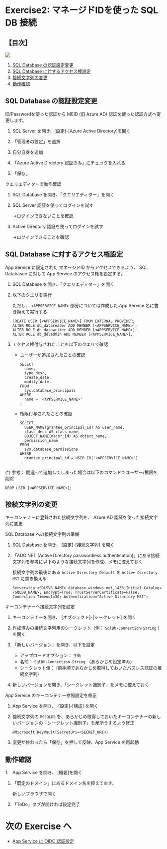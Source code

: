 # Exercise2: マネージドIDを使った SQL DB 接続

## 【目次】

![](images/ex01-0000-sqldb-create.png)

1. [SQL Database の認証設定変更](#sql-database-の認証設定変更)
1. [SQL Database に対するアクセス権設定](#sql-database-に対するアクセス権設定)
1. [接続文字列の変更](#接続文字列の変更)
1. [動作確認](#動作確認)


## SQL Database の認証設定変更

ID/Passwordを使った認証から MEID (旧 Azure AD) 認証を使った認証方式へ変更します。

1. SQL Server を開き、[設定]-[Azure Active Directory]を開く

1. 「管理者の設定」を選択

1. 自分自身を追加

1. 「Azure Active Directory 認証のみ」にチェックを入れる

1. 「保存」

クエリエディターで動作確認

1. SQL Database を開き、「クエリエディター」を開く

1. SQL Server 認証を使ってログインを試す

    →ログインできないことを確認

1. Active Directory 認証を使ってログインを試す

    →ログインできることを確認


## SQL Database に対するアクセス権設定

App Service に設定された マネージドID からアクセスできるよう、
SQL Databasee に対して App Service のアクセス権を設定する。

1. SQL Database を開き、「クエリエディター」を開く

1. 以下のクエリを実行

    ただし、 `<APPSERVICE_NAME>` 部分については作成した App Service 名に書き換えて実行する

    ```
    CREATE USER [<APPSERVICE_NAME>] FROM EXTERNAL PROVIDER;
    ALTER ROLE db_datareader ADD MEMBER [<APPSERVICE_NAME>];
    ALTER ROLE db_datawriter ADD MEMBER [<APPSERVICE_NAME>];
    ALTER ROLE db_ddladmin ADD MEMBER [<APPSERVICE_NAME>];
    ```

1. アクセス権付与されたことを以下のクエリで確認

    * ユーザーが追加されたことの確認

        ```
        SELECT
          name,
          type_desc,
          create_date,
          modify_date
        FROM
          sys.database_principals
        WHERE
          name = '<APPSERVICE_NAME>'
        ;
        ```

    * 権限付与されたことの確認

        ```
        SELECT
          USER_NAME(grantee_principal_id) AS user_name,
          class_desc AS class_name,
          OBJECT_NAME(major_id) AS object_name,
          permission_name
        FROM
          sys.database_permissions
        WHERE
          grantee_principal_id = USER_ID('<APPSERVICE_NAME>')
        ;
        ```

(*) 参考： 間違って追加してしまった場合は以下のコマンドでユーザー/権限を削除

```
DROP USER [<APPSERVICE_NAME>];
```


## 接続文字列の変更

キーコンテナーに登録された接続文字列を、 Azure AD 認証を使った接続文字列に変更

SQL Database への接続文字列の準備

1. SQL Database を開き、 [設定]-[接続文字列] を開く

1. 「ADO.NET (Active Directory passwordless authentication)」にある接続文字列を参考に以下のような接続文字列を作成、メモに控えておく

    接続文字列の最後にある `Active Directory Default` を `Active Directory MSI` に書き換える

    ```
    Server=tcp:<SQLSVR_NAME>.database.windows.net,1433;Initial Catalog=<SQLDB_NAME>; Encrypt=True; TrustServerCertificate=False; Connection Timeout=30; Authentication="Active Directory MSI";
    ```

キーコンテナーへ接続文字列を設定

1. キーコンテナーを開き、 [オブジェクト]-[シークレット] を開く

1. 作成済みの接続文字列用のシークレット（例： `SqlDb-Connection-String` ）を開く

1. 「新しいバージョン」を開き、以下を設定

    * アップロードオプション： `手動`
    * 名前： `SqlDb-Connection-String` （あらかじめ設定済み）
    * シークレット値： (前手順であらかじめ取得しておいたパスレス認証の接続文字列)

1. 新しいバージョンを開き、「シークレット識別子」をメモに控えておく

App Service のキーコンテナー参照設定を修正

1. App Service を開き、　[設定]-[構成] を開く

1. 接続文字列の `MSSQLDB` を、あらかじめ取得しておいたキーコンテナーの新しいバージョンの「シークレット識別子」を産所うするよう修正

    ```
    @Microsoft.KeyVault(SecretUri=<SECRET_URI>)
    ```

1. 変更が終わったら「保存」を押して反映、App Service を再起動


## 動作確認

1.　App Service を開き、 [概要]を開く

1. 「既定のドメイン」にあるドメイン名を控えておき、

    新しいブラウザで開く

1. 「ToDo」タブが開ければ設定完了




# 次の Exercise へ

* [App Service に OIDC 認証設定](exercise03.md)
